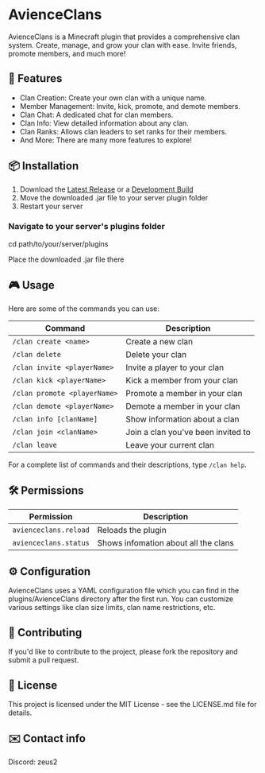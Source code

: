 # AvienceClans


AvienceClans is a Minecraft plugin that provides a comprehensive clan system. Create, manage, and grow your clan with ease. Invite friends, promote members, and much more!

## 🌟 Features
- Clan Creation: Create your own clan with a unique name.
- Member Management: Invite, kick, promote, and demote members.
- Clan Chat: A dedicated chat for clan members.
- Clan Info: View detailed information about any clan.
- Clan Ranks: Allows clan leaders to set ranks for their members.
- And More: There are many more features to explore!

## 📦 Installation
1. Download the [Latest Release](https://github.com/Zeus-2/AvienceClans/releases) or a [Development Build](https://github.com/Zeus-2/AvienceClans/actions)
2. Move the downloaded .jar file to your server plugin folder
3. Restart your server

### Navigate to your server's plugins folder
cd path/to/your/server/plugins

Place the downloaded .jar file there

## 🎮 Usage
Here are some of the commands you can use:

| Command                      | Description                        |
| ---------------------------- | ---------------------------------- |
| `/clan create <name>`      	 | Create a new clan                  |
| `/clan delete`               | Delete your clan                   |
| `/clan invite <playerName>`	 | Invite a player to your clan       |
| `/clan kick <playerName>`	   | Kick a member from your clan       |
| `/clan promote <playerName>` | Promote a member in your clan      |
| `/clan demote <playerName>`	 | Demote a member in your clan       |
| `/clan info [clanName]`	     | Show information about a clan      |
| `/clan join <clanName>`	     | Join a clan you've been invited to |
| `/clan leave`              	 | Leave your current clan            |

For a complete list of commands and their descriptions, type `/clan help`.

## 🛠️ Permissions
| Permission            | Description                            |
| --------------------- | -------------------------------------- |
| `avienceclans.reload` |	Reloads the plugin                     |
| `avienceclans.status`	| Shows infomation about all the clans   |


## ⚙️ Configuration
AvienceClans uses a YAML configuration file which you can find in the plugins/AvienceClans directory after the first run. You can customize various settings like clan size limits, clan name restrictions, etc.

## 🤝 Contributing
If you'd like to contribute to the project, please fork the repository and submit a pull request.

## 📜 License
This project is licensed under the MIT License - see the LICENSE.md file for details.

## ✉️ Contact info
Discord: zeus2
